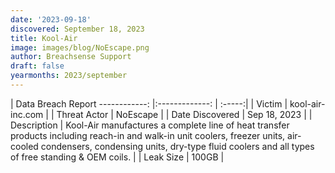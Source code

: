 ```yaml
---
date: '2023-09-18'
discovered: September 18, 2023
title: Kool-Air
image: images/blog/NoEscape.png
author: Breachsense Support
draft: false
yearmonths: 2023/september
---
```



| Data Breach Report
------------:     |:-------------:    | :-----:|
| Victim      | kool-air-inc.com      | 
| Threat Actor      | NoEscape      | 
| Date Discovered      | Sep 18, 2023      | 
| Description      | Kool-Air manufactures a complete line of heat transfer products including reach-in and walk-in unit coolers, freezer units, air-cooled condensers, condensing units, dry-type fluid coolers and all types of free standing & OEM coils.      | 
| Leak Size      | 100GB      | 

